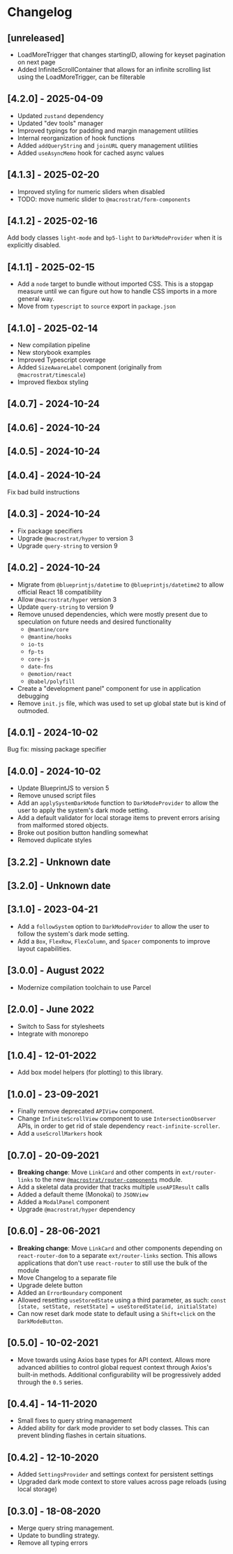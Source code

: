 # Changelog

## [unreleased]
- LoadMoreTrigger that changes startingID, allowing for keyset pagination on next page
- Added InfiniteScrollContainer that allows for an infinite scrolling list using the LoadMoreTrigger, can be filterable

## [4.2.0] - 2025-04-09

- Updated `zustand` dependency
- Updated "dev tools" manager
- Improved typings for padding and margin management utilities
- Internal reorganization of hook functions
- Added `addQueryString` and `joinURL` query management utilities
- Added `useAsyncMemo` hook for cached async values

## [4.1.3] - 2025-02-20

- Improved styling for numeric sliders when disabled
- TODO: move numeric slider to `@macrostrat/form-components`

## [4.1.2] - 2025-02-16

Add body classes `light-mode` and `bp5-light` to `DarkModeProvider` when it is
explicitly disabled.

## [4.1.1] - 2025-02-15

- Add a `node` target to bundle without imported CSS. This is a stopgap measure
  until we can figure out how to handle CSS imports in a more general way.
- Move from `typescript` to `source` export in `package.json`

## [4.1.0] - 2025-02-14

- New compilation pipeline
- New storybook examples
- Improved Typescript coverage
- Added `SizeAwareLabel` component (originally from `@macrostrat/timescale`)
- Improved flexbox styling

## [4.0.7] - 2024-10-24

## [4.0.6] - 2024-10-24

## [4.0.5] - 2024-10-24

## [4.0.4] - 2024-10-24

Fix bad build instructions

## [4.0.3] - 2024-10-24

- Fix package specifiers
- Upgrade `@macrostrat/hyper` to version 3
- Upgrade `query-string` to version 9

## [4.0.2] - 2024-10-24

- Migrate from `@blueprintjs/datetime` to `@blueprintjs/datetime2` to allow
  official React 18 compatibility
- Allow `@macrostrat/hyper` version 3
- Update `query-string` to version 9
- Remove unused dependencies, which were mostly present due to speculation on
  future needs and desired functionality
  - `@mantine/core`
  - `@mantine/hooks`
  - `io-ts`
  - `fp-ts`
  - `core-js`
  - `date-fns`
  - `@emotion/react`
  - `@babel/polyfill`
- Create a "development panel" component for use in application debugging
- Remove `init.js` file, which was used to set up global state but is kind of
  outmoded.

## [4.0.1] - 2024-10-02

Bug fix: missing package specifier

## [4.0.0] - 2024-10-02

- Update BlueprintJS to version 5
- Remove unused script files
- Add an `applySystemDarkMode` function to `DarkModeProvider` to allow the user
  to apply the system's dark mode setting.
- Add a default validator for local storage items to prevent errors arising from
  malformed stored objects.
- Broke out position button handling somewhat
- Removed duplicate styles

## [3.2.2] - Unknown date

## [3.2.0] - Unknown date

## [3.1.0] - 2023-04-21

- Add a `followSystem` option to `DarkModeProvider` to allow the user to follow
  the system's dark mode setting.
- Add a `Box`, `FlexRow`, `FlexColumn`, and `Spacer` components to improve
  layout capabilities.

## [3.0.0] - August 2022

- Modernize compilation toolchain to use Parcel

## [2.0.0] - June 2022

- Switch to Sass for stylesheets
- Integrate with monorepo

## [1.0.4] - 12-01-2022

- Add box model helpers (for plotting) to this library.

## [1.0.0] - 23-09-2021

- Finally remove deprecated `APIView` component.
- Change `InfiniteScrollView` component to use `IntersectionObserver` APIs, in
  order to get rid of stale dependency `react-infinite-scroller`.
- Add a `useScrollMarkers` hook

## [0.7.0] - 20-09-2021

- **Breaking change**: Move `LinkCard` and other compents in `ext/router-links`
  to the new
  [ `@macrostrat/router-components`](https://github.com/UW-Macrostrat/router-components)
  module.
- Add a skeletal data provider that tracks multiple `useAPIResult` calls
- Added a default theme (Monokai) to `JSONView`
- Added a `ModalPanel` component
- Upgrade `@macrostrat/hyper` dependency

## [0.6.0] - 28-06-2021

- **Breaking change**: Move `LinkCard` and other components depending on
  `react-router-dom` to a separate `ext/router-links` section. This allows
  applications that don't use `react-router` to still use the bulk of the module
- Move Changelog to a separate file
- Upgrade delete button
- Added an `ErrorBoundary` component
- Allowed resetting `useStoredState` using a third parameter, as such:
  `const [state, setState, resetState] = useStoredState(id, initialState)`
- Can now reset dark mode state to default using a `Shift+click` on the
  `DarkModeButton`.

## [0.5.0] - 10-02-2021

- Move towards using Axios base types for API context. Allows more advanced
  abilities to control global request context through Axios's built-in methods.
  Additional configurability will be progressively added through the `0.5`
  series.

## [0.4.4] - 14-11-2020

- Small fixes to query string management
- Added ability for dark mode provider to set body classes. This can prevent
  blinding flashes in certain situations.

## [0.4.2] - 12-10-2020

- Added `SettingsProvider` and settings context for persistent settings
- Upgraded dark mode context to store values across page reloads (using local
  storage)

## [0.3.0] - 18-08-2020

- Merge query string management.
- Update to bundling strategy.
- Remove all typing errors
